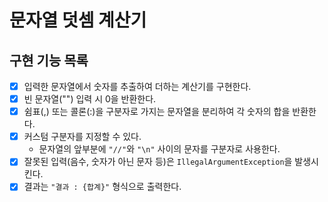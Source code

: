# 문자열 덧셈 계산기

## 구현 기능 목록

- [x] 입력한 문자열에서 숫자를 추출하여 더하는 계산기를 구현한다.
- [x] 빈 문자열("") 입력 시 0을 반환한다.
- [x] 쉼표(,) 또는 콜론(:)을 구분자로 가지는 문자열을 분리하여 각 숫자의 합을 반환한다.
- [x] 커스텀 구분자를 지정할 수 있다.
    - 문자열의 앞부분에 `"//"`와 `"\n"` 사이의 문자를 구분자로 사용한다.
- [x] 잘못된 입력(음수, 숫자가 아닌 문자 등)은 `IllegalArgumentException`을 발생시킨다.
- [x] 결과는 `"결과 : {합계}"` 형식으로 출력한다.